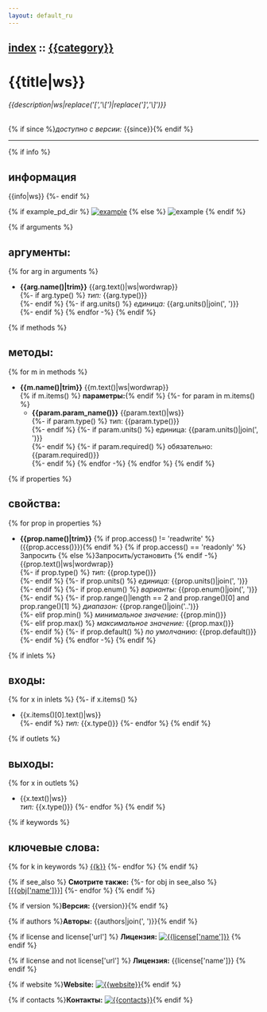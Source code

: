 ```yaml
---
layout: default_ru
---
```

[index](index.html) :: [{{category}}](category_{{category|urlencode}}.html)
---

# {{title|ws}}

###### {{description|ws|replace('[','\\[')|replace(']','\\]')}}

{% if since %}*доступно с версии:* {{since}}{% endif %}

---

{% if info %}
## информация
{{info|ws}}
{%- endif %}

{% if example_pd_dir %}
[![example]({{example_img_dir}}{{title|urlencode}}.jpg)]({{example_pd_dir}}{{title|urlencode}}.pd)
{% else %}
![example]({{example_img_dir}}{{title|urlencode}}.jpg)
{% endif %}

{% if arguments %}
## аргументы:
{% for arg in arguments %}
* **{{arg.name()|trim}}**
{{arg.text()|ws|wordwrap}}<br>
{%- if arg.type() %}
_тип:_ {{arg.type()}}<br>
{%- endif %}
{%- if arg.units() %}
_единица:_ {{arg.units()|join(', ')}}<br>
{%- endif %}
{% endfor -%}
{% endif %}

{% if methods %}
## методы:
{% for m in methods %}
* **{{m.name()|trim}}**
{{m.text()|ws|wordwrap}}<br>
{% if m.items() %}  __параметры:__{% endif %}
{%- for param in m.items() %}
  - **{{param.param_name()}}** {{param.text()|ws}}<br>
{%- if param.type() %}
    тип: {{param.type()}} <br>
{%- endif %}
{%- if param.units() %}
    единица: {{param.units()|join(', ')}} <br> 
{%- endif %}
{%- if param.required() %}
    обязательно: {{param.required()}} <br> 
{%- endif %}
{% endfor -%}
{% endfor %}
{% endif %}

{% if properties %}
## свойства:
{% for prop in properties %}
* **{{prop.name()|trim}}** {% if prop.access() != 'readwrite' %}({{prop.access()}}){% endif %}
{% if prop.access() == 'readonly' %}Запросить {% else %}Запросить/установить {% endif -%}
{{prop.text()|ws|wordwrap}}<br>
{%- if prop.type() %}
_тип:_ {{prop.type()}}<br>
{%- endif %}
{%- if prop.units() %}
_единица:_ {{prop.units()|join(', ')}}<br>
{%- endif %}
{%- if prop.enum() %}
_варианты:_ {{prop.enum()|join(', ')}}<br>
{%- endif %}
{%- if prop.range()|length == 2 and prop.range()[0] and prop.range()[1] %}
_диапазон:_ {{prop.range()|join('..')}}<br>
{%- elif prop.min() %}
_минимальное значение:_ {{prop.min()}}<br>
{%- elif prop.max() %}
_максимальное значение:_ {{prop.max()}}<br>
{%- endif %}
{%- if prop.default() %}
_по умолчанию:_ {{prop.default()}}<br>
{%- endif %}
{% endfor -%}
{% endif %}

{% if inlets %}
## входы:
{% for x in inlets %}
{%- if x.items() %}
* {{x.items()[0].text()|ws}}<br>
{%- endif %}
_тип:_ {{x.type()}}
{%- endfor %}
{% endif %}

{% if outlets %}
## выходы:
{% for x in outlets %}
* {{x.text()|ws}}<br>
_тип:_ {{x.type()}}
{%- endfor %}
{% endif %}

{% if keywords %}
## ключевые слова:
{% for k in keywords %}
[{{k}}](keywords/{{k|urlencode}}.html)
{%- endfor %}
{% endif %}

{% if see_also %}
**Смотрите также:**
{%- for obj in see_also %}
[\[{{obj['name']}}\]]({{obj['name']|urlencode}}.html)
{%- endfor %}
{% endif %}

{% if version %}**Версия:** {{version}}{% endif %}

{% if authors %}**Авторы:** {{authors|join(', ')}}{% endif %}

{% if license and license['url'] %}
**Лицензия:** 
[![{{license['name']}}]({{license['url']}})]({{license['url']}})
{% endif %}

{% if license and not license['url'] %}
**Лицензия:** {{license['name']}}
{% endif %}

{% if website %}**Website:** [![{{website}}]({{website}})]({{website}}){% endif %}

{% if contacts %}**Контакты:** [![{{contacts}}](mailto:{{contacts}})](mailto:{{contacts}}){% endif %}

